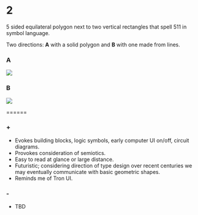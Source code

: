 # 2

5 sided equilateral polygon next to two vertical rectangles that spell 511 in symbol language.

Two directions: **A** with a solid polygon and **B** with one made from lines.

### A

![](https://rawgithub.com/jwdallas/phiveleven.identity/master/2/phiveleven_2A.svg)

### B

![](https://rawgithub.com/jwdallas/phiveleven.identity/master/2/phiveleven_2B.svg)

======

### +
* Evokes building blocks, logic symbols, early computer UI on/off, circuit diagrams.
* Provokes consideration of semiotics.
* Easy to read at glance or large distance.
* Futuristic; considering direction of type design over recent centuries we may eventually communicate with basic geometric shapes.
* Reminds me of Tron UI.

### -
* TBD
